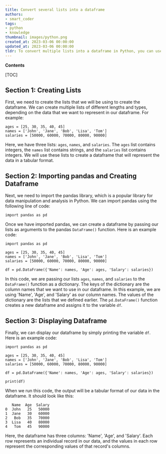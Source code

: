 ```yaml
---
title: Convert several lists into a dataframe
authors:
- smart_coder
tags:
- python
- knowledge
thumbnail: images/python.png
created_at: 2023-03-06 00:00:00
updated_at: 2023-03-06 00:00:00
tldr: To convert multiple lists into a dataframe in Python, you can use the pandas library and its DataFrame function.
---
```


**Contents**

[TOC]

## Section 1: Creating Lists

First, we need to create the lists that we will be using to create the dataframe. We can create multiple lists of different lengths and types, depending on the data that we want to represent in our dataframe. For example:

```
ages = [25, 30, 35, 40, 45]
names = ['John', 'Jane', 'Bob', 'Lisa', 'Tom']
salaries = [50000, 60000, 70000, 80000, 90000]
```

Here, we have three lists: `ages`, `names`, and `salaries`. The `ages` list contains integers, the `names` list contains strings, and the `salaries` list contains integers. We will use these lists to create a dataframe that will represent the data in a tabular format.


## Section 2: Importing pandas and Creating Dataframe

Next, we need to import the pandas library, which is a popular library for data manipulation and analysis in Python. We can import pandas using the following line of code:

```
import pandas as pd
```

Once we have imported pandas, we can create a dataframe by passing our lists as arguments to the pandas `DataFrame()` function. Here is an example code:

```
import pandas as pd

ages = [25, 30, 35, 40, 45]
names = ['John', 'Jane', 'Bob', 'Lisa', 'Tom']
salaries = [50000, 60000, 70000, 80000, 90000]

df = pd.DataFrame({'Name': names, 'Age': ages, 'Salary': salaries})
```

In this code, we are passing our lists `ages`, `names`, and `salaries` to the `DataFrame()` function as a dictionary. The keys of the dictionary are the column names that we want to use in our dataframe. In this example, we are using 'Name', 'Age', and 'Salary' as our column names. The values of the dictionary are the lists that we defined earlier. The `pd.DataFrame()` function creates a new dataframe and assigns it to the variable `df`.


## Section 3: Displaying Dataframe

Finally, we can display our dataframe by simply printing the variable `df`. Here is an example code:

```
import pandas as pd

ages = [25, 30, 35, 40, 45]
names = ['John', 'Jane', 'Bob', 'Lisa', 'Tom']
salaries = [50000, 60000, 70000, 80000, 90000]

df = pd.DataFrame({'Name': names, 'Age': ages, 'Salary': salaries})

print(df)
```

When we run this code, the output will be a tabular format of our data in the dataframe. It should look like this:

```
   Name  Age  Salary
0  John   25   50000
1  Jane   30   60000
2   Bob   35   70000
3  Lisa   40   80000
4   Tom   45   90000
```

Here, the dataframe has three columns: 'Name', 'Age', and 'Salary'. Each row represents an individual record in our data, and the values in each row represent the corresponding values of that record's columns.
